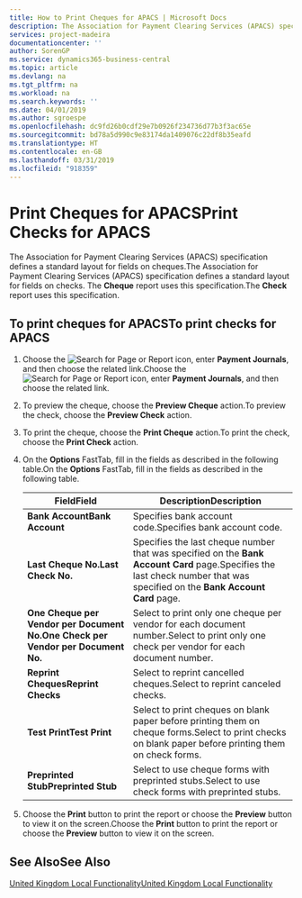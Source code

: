 ```yaml
---
title: How to Print Cheques for APACS | Microsoft Docs
description: The Association for Payment Clearing Services (APACS) specification defines a standard layout for fields on cheques. The Cheque report uses this specification.
services: project-madeira
documentationcenter: ''
author: SorenGP
ms.service: dynamics365-business-central
ms.topic: article
ms.devlang: na
ms.tgt_pltfrm: na
ms.workload: na
ms.search.keywords: ''
ms.date: 04/01/2019
ms.author: sgroespe
ms.openlocfilehash: dc9fd26b0cdf29e7b0926f234736d77b3f3ac65e
ms.sourcegitcommit: bd78a5d990c9e83174da1409076c22df8b35eafd
ms.translationtype: HT
ms.contentlocale: en-GB
ms.lasthandoff: 03/31/2019
ms.locfileid: "918359"
---
```

# <a name="print-checks-for-apacs"></a><span data-ttu-id="9ad70-104">Print Cheques for APACS</span><span class="sxs-lookup"><span data-stu-id="9ad70-104">Print Checks for APACS</span></span>
<span data-ttu-id="9ad70-105">The Association for Payment Clearing Services (APACS) specification defines a standard layout for fields on cheques.</span><span class="sxs-lookup"><span data-stu-id="9ad70-105">The Association for Payment Clearing Services (APACS) specification defines a standard layout for fields on checks.</span></span> <span data-ttu-id="9ad70-106">The **Cheque** report uses this specification.</span><span class="sxs-lookup"><span data-stu-id="9ad70-106">The **Check** report uses this specification.</span></span>  

## <a name="to-print-checks-for-apacs"></a><span data-ttu-id="9ad70-107">To print cheques for APACS</span><span class="sxs-lookup"><span data-stu-id="9ad70-107">To print checks for APACS</span></span>  

1.  <span data-ttu-id="9ad70-108">Choose the ![Search for Page or Report](../../media/ui-search/search_small.png "Search for Page or Report icon") icon, enter **Payment Journals**, and then choose the related link.</span><span class="sxs-lookup"><span data-stu-id="9ad70-108">Choose the ![Search for Page or Report](../../media/ui-search/search_small.png "Search for Page or Report icon") icon, enter **Payment Journals**, and then choose the related link.</span></span>  
2.  <span data-ttu-id="9ad70-109">To preview the cheque, choose the **Preview Cheque** action.</span><span class="sxs-lookup"><span data-stu-id="9ad70-109">To preview the check, choose the **Preview Check** action.</span></span>  
3.  <span data-ttu-id="9ad70-110">To print the cheque, choose the **Print Cheque** action.</span><span class="sxs-lookup"><span data-stu-id="9ad70-110">To print the check, choose the **Print Check** action.</span></span>  

4.  <span data-ttu-id="9ad70-111">On the **Options** FastTab, fill in the fields as described in the following table.</span><span class="sxs-lookup"><span data-stu-id="9ad70-111">On the **Options** FastTab, fill in the fields as described in the following table.</span></span>  

    |<span data-ttu-id="9ad70-112">Field</span><span class="sxs-lookup"><span data-stu-id="9ad70-112">Field</span></span>|<span data-ttu-id="9ad70-113">Description</span><span class="sxs-lookup"><span data-stu-id="9ad70-113">Description</span></span>|  
    |---------------------------------|---------------------------------------|  
    |<span data-ttu-id="9ad70-114">**Bank Account**</span><span class="sxs-lookup"><span data-stu-id="9ad70-114">**Bank Account**</span></span>|<span data-ttu-id="9ad70-115">Specifies bank account code.</span><span class="sxs-lookup"><span data-stu-id="9ad70-115">Specifies bank account code.</span></span>|  
    |<span data-ttu-id="9ad70-116">**Last Cheque No.**</span><span class="sxs-lookup"><span data-stu-id="9ad70-116">**Last Check No.**</span></span>|<span data-ttu-id="9ad70-117">Specifies the last cheque number that was specified on the **Bank Account Card** page.</span><span class="sxs-lookup"><span data-stu-id="9ad70-117">Specifies the last check number that was specified on the **Bank Account Card** page.</span></span>|  
    |<span data-ttu-id="9ad70-118">**One Cheque per Vendor per Document No.**</span><span class="sxs-lookup"><span data-stu-id="9ad70-118">**One Check per Vendor per Document No.**</span></span>|<span data-ttu-id="9ad70-119">Select to print only one cheque per vendor for each document number.</span><span class="sxs-lookup"><span data-stu-id="9ad70-119">Select to print only one check per vendor for each document number.</span></span>|  
    |<span data-ttu-id="9ad70-120">**Reprint Cheques**</span><span class="sxs-lookup"><span data-stu-id="9ad70-120">**Reprint Checks**</span></span>|<span data-ttu-id="9ad70-121">Select to reprint cancelled cheques.</span><span class="sxs-lookup"><span data-stu-id="9ad70-121">Select to reprint canceled checks.</span></span>|  
    |<span data-ttu-id="9ad70-122">**Test Print**</span><span class="sxs-lookup"><span data-stu-id="9ad70-122">**Test Print**</span></span>|<span data-ttu-id="9ad70-123">Select to print cheques on blank paper before printing them on cheque forms.</span><span class="sxs-lookup"><span data-stu-id="9ad70-123">Select to print checks on blank paper before printing them on check forms.</span></span>|  
    |<span data-ttu-id="9ad70-124">**Preprinted Stub**</span><span class="sxs-lookup"><span data-stu-id="9ad70-124">**Preprinted Stub**</span></span>|<span data-ttu-id="9ad70-125">Select to use cheque forms with preprinted stubs.</span><span class="sxs-lookup"><span data-stu-id="9ad70-125">Select to use check forms with preprinted stubs.</span></span>|  

5.  <span data-ttu-id="9ad70-126">Choose the **Print** button to print the report or choose the **Preview** button to view it on the screen.</span><span class="sxs-lookup"><span data-stu-id="9ad70-126">Choose the **Print** button to print the report or choose the **Preview** button to view it on the screen.</span></span>  

## <a name="see-also"></a><span data-ttu-id="9ad70-127">See Also</span><span class="sxs-lookup"><span data-stu-id="9ad70-127">See Also</span></span>  
[<span data-ttu-id="9ad70-128">United Kingdom Local Functionality</span><span class="sxs-lookup"><span data-stu-id="9ad70-128">United Kingdom Local Functionality</span></span>](united-kingdom-local-functionality.md)
